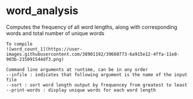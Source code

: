 # word_analysis
Computes the frequency of all word lengths, along with corresponding words and total number of unique words     
    
    To compile
    ![word_count_1](https://user-images.githubusercontent.com/38901192/39660773-6a915e12-4ffa-11e8-903b-215091544df3.png)
    
    Command line arguments at runtime, can be in any order  
    --infile : indicates that following argument is the name of the input file  
    --sort : sort word length output by frequencey from greatest to least  
    --print-words : display unique words for each word length  
 
